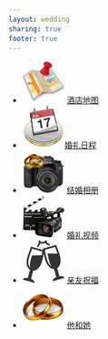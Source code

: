 ```yaml
---
layout: wedding
sharing: true
footer: true
---
```


<ul id="menu">
<li><a href="/wedding/map"><img src="/images/wedding/icons/map.png" alt="" width="75"
height="75"/></a>
<span><a href="/wedding/map">酒店地图</a></span>
</li>
<li><a href="/wedding/date"><img src="/images/wedding/icons/date.png" alt="" width="75"
height="75"/></a><span><a href="/wedding/date">婚礼日程</a></span>
</li>
<li><a href="/wedding/album"><img src="/images/wedding/icons/photo.png" alt="" width="75"
height="75"/></a>
<span><a href="/wedding/album">结婚相册</a></span>
</li>
<li><a href="/wedding/video"><img src="/images/wedding/icons/video.png" alt="" width="75"
height="75"/></a>
<span><a href="/wedding/video">婚礼视频</a></span>
</li>
<li><a href="/wedding/greeting"><img src="/images/wedding/icons/greeting.png" alt="" width="75"
height="75"/></a>
<span><a href="/wedding/greeting">亲友祝福</a></span>
</li>
<li><a href="/wedding/story"><img src="/images/wedding/icons/us.png" alt="" width="75"
height="75"/></a>
<span><a href="/wedding/story">他和她</a></span>
</li>
</ul>